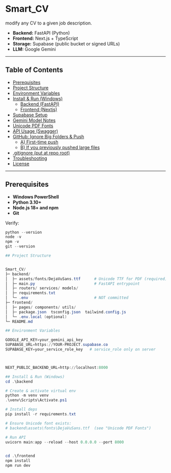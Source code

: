 # Smart_CV

modify any CV to a given job description.

- **Backend:** FastAPI (Python)
- **Frontend:** Next.js + TypeScript
- **Storage:** Supabase (public bucket or signed URLs)
- **LLM:** Google Gemini

---

## Table of Contents

- [Prerequisites](#prerequisites)
- [Project Structure](#project-structure)
- [Environment Variables](#environment-variables)
- [Install & Run (Windows)](#install--run-windows)
  - [Backend (FastAPI)](#backend-fastapi)
  - [Frontend (Nextjs)](#frontend-nextjs)
- [Supabase Setup](#supabase-setup)
- [Gemini Model Notes](#gemini-model-notes)
- [Unicode PDF Fonts](#unicode-pdf-fonts)
- [API Usage (Swagger)](#api-usage-swagger)
- [GitHub: Ignore Big Folders & Push](#github-ignore-big-folders--push)
  - [A) First-time push](#a-first-time-push)
  - [B) If you previously pushed large files](#b-if-you-previously-pushed-large-files)
- [.gitignore (put at repo root)](#gitignore-put-at-repo-root)
- [Troubleshooting](#troubleshooting)
- [License](#license)

---

## Prerequisites

- **Windows PowerShell**
- **Python 3.10+**
- **Node.js 18+ and npm**
- **Git**

Verify:

```powershell
python --version
node -v
npm -v
git --version

## Project Structure


Smart_CV/
├─ backend/
│  ├─ assets/fonts/DejaVuSans.ttf      # Unicode TTF for PDF (required)
│  ├─ main.py                          # FastAPI entrypoint
│  ├─ routers/ services/ models/
│  ├─ requirements.txt
│  └─ .env                             # NOT committed
├─ frontend/
│  ├─ pages/ components/ utils/
│  ├─ package.json  tsconfig.json  tailwind.config.js
│  └─ .env.local (optional)
└─ README.md 

## Environment Variables

GOOGLE_API_KEY=your_gemini_api_key
SUPABASE_URL=https://YOUR-PROJECT.supabase.co
SUPABASE_KEY=your_service_role_key   # service_role only on server 



NEXT_PUBLIC_BACKEND_URL=http://localhost:8000

## Install & Run (Windows)
cd .\backend

# Create & activate virtual env
python -m venv venv
.\venv\Scripts\Activate.ps1

# Install deps
pip install -r requirements.txt

# Ensure Unicode font exists:
# backend\assets\fonts\DejaVuSans.ttf  (see "Unicode PDF Fonts")

# Run API
uvicorn main:app --reload --host 0.0.0.0 --port 8000
 

cd .\frontend
npm install
npm run dev
